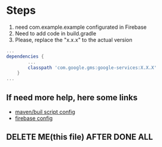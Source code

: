 <!-- TODO: configure android/build.gradle  -->

# Steps

1. need com.example.example configurated in Firebase
2. Need to add code in build.gradle
3. Please, replace the "x.x.x" to the actual version

```groovy
...
dependencies {
        ...
        classpath 'com.google.gms:google-services:X.X.X'
    }
... 
```

## If need more help, here some links

- [maven/buil script config](https://firebase.google.com/docs/android/troubleshooting-faq?hl=pt-br#add-plugins-using-buildscript-syntax)
- [firebase config](https://firebase.google.com/docs/android/setup?hl=pt-br#add-config-file)

## DELETE ME(this file) AFTER DONE ALL
